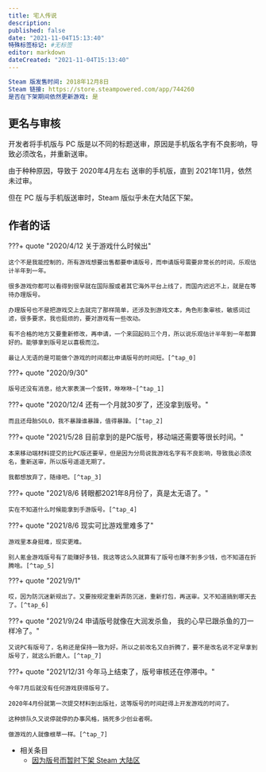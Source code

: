 ```yaml
---
title: 宅人传说
description:
published: false
date: "2021-11-04T15:13:40"
特殊标签标记: #无标签
editor: markdown
dateCreated: "2021-11-04T15:13:40"
---
```


```YAML
Steam 版发售时间: 2018年12月8日
Steam 链接: https://store.steampowered.com/app/744260
是否在下架期间依然更新游戏: 是
```

## 更名与审核

开发者将手机版与 PC 版是以不同的标题送审，原因是手机版名字有不良影响，导致必须改名，并重新送审。

由于种种原因，导致于 2020年4月左右 送审的手机版，直到 2021年11月，依然未过审。

但在 PC 版与手机版送审时，Steam 版似乎未在大陆区下架。

## 作者的话

???+ quote "2020/4/12 关于游戏什么时候出"

    这个不是我能控制的，所有游戏想要出售都要申请版号，而申请版号需要非常长的时间，乐观估计半年到一年。  

    很多游戏你都可以看得到很早就在国际服或者其它海外平台上线了，而国内迟迟不上，就是在等待办理版号。 

    办理版号也不是把游戏交上去就完了那样简单，还涉及到游戏文本，角色形象审核，敏感词过滤，很多要求，我也挺烦的，要对游戏有一些改动。  

    有不合格的地方又要重新修改，再申请，一个来回起码三个月，所以说乐观估计半年到一年都算好的。能够拿到版号足以喜极而泣。  

    最让人无语的是可能做个游戏的时间都比申请版号的时间短。[^tap_0]

???+ quote "2020/9/30"

    版号还没有消息，给大家表演一个旋转，咻咻咻~[^tap_1]

???+ quote "2020/12/4 还有一个月就30岁了，还没拿到版号。"

    而且还母胎SOLO，我不暴躁谁暴躁，值得暴躁。[^tap_2]

???+ quote "2021/5/28 目前拿到的是PC版号，移动端还需要等很长时间。"

    本来移动端材料提交的比PC版还要早，但是因为分局说我游戏名字有不良影响，导致我必须改名，重新送审，所以版号遥遥无期了。  

    我都想放弃了，随缘吧。[^tap_3]

???+ quote "2021/8/6 转眼都2021年8月份了，真是太无语了。"

    实在不知道什么时候能拿到手游版号。[^tap_4]

???+ quote "2021/8/6 现实可比游戏里难多了"

    游戏里本身挺难，现实更难。

    别人氪金游戏版号有了能赚好多钱，我这等这么久就算有了版号也赚不到多少钱，也不知道在折腾啥。[^tap_5]

???+ quote "2021/9/1"

    哎，因为防沉迷新规出了。又要按规定重新弄防沉迷，重新打包，再送审。又不知道搞到哪天去了。[^tap_6]

???+ quote "2021/9/24 申请版号就像在大润发杀鱼， 我的心早已跟杀鱼的刀一样冷了。"

    又说PC有版号了，名称还是保持一致为好。所以之前改名又白折腾了，要不是改名说不定早拿到版号了，就这么折磨人。[^tap_7]

???+ quote "2021/12/31 今年马上结束了，版号审核还在停滞中。"

    今年7月后就没有任何游戏获得版号了。

    2020年4月份就第一次提交材料到出版社，这等版号的时间赶得上开发游戏的时间了。

    这种排队久又说停就停的办事风格，搞死多少创业者啊。

    做游戏的人就像根草一样。[^tap_7]

[^tap_0]: 2020-04-12. [关于游戏什么时候出 - 宅人传说's General - TapTap 宅人传说 Group](https://www.taptap.com/topic/11487740). （[Archive Today](https://archive.md/gTkQe)）
[^tap_1]: 2020-09-30. [宅人传说's Moments: 版号还没有消息，给大家表演一个旋转，咻咻咻~ - TapTap Discover Superb Games](https://www.taptap.com/moment/60405864976091363). （[Archive Today](https://archive.md/fQFPx)）
[^tap_2]: 2020-12-04. [还有一个月就30岁了，还没拿到版号。 - 宅人传说's Babble - TapTap 宅人传说 Group](https://www.taptap.com/topic/16010488). （[Archive Today](https://archive.md/Qdlqb)）
[^tap_3]: 2021-05-28. [目前拿到的是PC版号，移动端还需要等很长时间。 - 宅人传说's General - TapTap 宅人传说 Group](https://www.taptap.com/topic/18211698). （[Archive Today](https://archive.md/DoGdv)）
[^tap_4]: 2021-08-06. [转眼都2021年8月份了，真是太无语了。 - 宅人传说's Babble - TapTap 宅人传说 Group](https://www.taptap.com/topic/18935904). （[Archive Today](https://archive.md/AgHbq)）
[^tap_5]: 2021-08-06. [现实可比游戏里难多了 - 宅人传说's Babble - TapTap 宅人传说 Group](https://www.taptap.com/topic/18936356). （[Archive Today](https://archive.md/mpmX3)）
[^tap_6]: 2021-09-01. [宅人传说's Moments: 哎，因为防沉迷新规出了。又要按规定重新弄防沉迷，重新打包，再... - TapTap Discover Superb Games](https://www.taptap.com/moment/182275491225404508). （[Archive Today](https://archive.md/WL2yH)）
[^tap_7]: 2021-09-24. [申请版号就像在大润发杀鱼， 我的心早已跟杀鱼的刀一样冷了。 - 宅人传说's Babble - TapTap 宅人传说 Group](https://www.taptap.com/topic/19300711). （[Archive Today](https://archive.vn/IUIlk)）
[^tap_8]: 2021-12-31. [今年马上结束了，版号审核还在停滞中。 - 宅人传说's General - TapTap 宅人传说 Group](https://www.taptap.com/topic/19888553). （[Archive Today](https://archive.is/QmrEp)）

+ 相关条目
    + [因为版号而暂时下架 Steam 大陆区](/theme/因为版号而暂时下架_Steam_大陆区.md)
